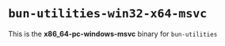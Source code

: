 # `bun-utilities-win32-x64-msvc`

This is the **x86_64-pc-windows-msvc** binary for `bun-utilities`
